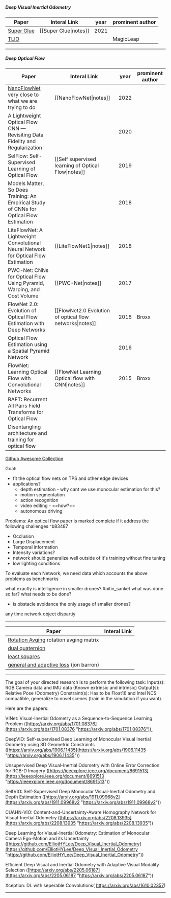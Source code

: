 ##### Deep Visual Inertial Odometry

| Paper                                                                        | Interal Link                                                 | year | prominent author |
| ---------------------------------------------------------------------------- | ------------------------------------------------------------ | ---- | ---------------- |
| [Super Glue](https://arxiv.org/pdf/1911.11763.pdf)| [[Super Glue\|notes]] | 2021 |             |
| [TLIO](https://arxiv.org/pdf/2007.01867.pdf) |      |  | MagicLeap            |


---
##### Deep Optical Flow

| Paper                                                                                          | Interal Link                                             | year | prominent author |
| ---------------------------------------------------------------------------------------------- | -------------------------------------------------------- | ---- | ---------------- |
| [NanoFlowNet](https://arxiv.org/pdf/2209.06918.pdf)     very close to what we are trying to do |             [[NanoFlowNet\|notes]]                                             | 2022 |                  |
| A Lightweight Optical Flow CNN — Revisiting Data Fidelity and Regularization                   |                                                          | 2020 |                  |
| SelFlow: Self-Supervised Learning of Optical Flow                                              | [[Self supervised learning of Optical Flow\|notes]]      | 2019 |                  |
| Models Matter, So Does Training: An Empirical Study of CNNs for Optical Flow Estimation        |                                                          | 2018 |                  |
| LiteFlowNet: A Lightweight Convolutional Neural Network for Optical Flow Estimation            | [[LiteFlowNet1\|notes]]                                  | 2018 |                  |
| PWC-Net: CNNs for Optical Flow Using Pyramid, Warping, and Cost Volume                         | [[PWC-Net\|notes]]                                       | 2017 |                  |
| FlowNet 2.0: Evolution of Optical Flow Estimation with Deep Networks                           | [[FlowNet2.0 Evolution of optical flow networks\|notes]] | 2016 | Broxx            |
| Optical Flow Estimation using a Spatial Pyramid Network                                        |                                                          | 2016 |                  |
| FlowNet: Learning Optical Flow with Convolutional Networks                                     | [[FlowNet Learning Optical flow with CNN\|notes]]        | 2015 | Broxx            |
| RAFT: Recurrent All Pairs Field Transforms for Optical Flow                                    |                                                          |      |                  |
| Disentangling architecture and training for optical flow                                       |                                                          |      |                  |

[Github Awesome Collection](https://github.com/hzwer/Awesome-Optical-Flow)

Goal:
- fit the optical flow nets on TPS and other edge devices
- applications?
	- depth estimation - why cant we use monocular estimation for this?
	- motion segmentation
	- action recognition
	- video editing - ==how?==
	- autonomous driving

Problems:
An optical flow paper is marked complete if it address the following challenges  ^b83487
- Occlusion
- Large Displacement
- Temporal information
- Intensity variations?
- network should generalize well outside of it's training without fine tuning
- low lighting conditions

To evaluate each Network, we need data which accounts the above problems as benchmarks

what exactly is intelligence in smaller drones? #nitin_sanket 
what was done so far? 
what needs to be done? 
- is obstacle avoidance the only usage of smaller drones?

any time network object dispartiy

---


| Paper                                                                                                                                      | Interal Link |
| ------------------------------------------------------------------------------------------------------------------------------------------ | ------------ |
| [Rotation Avging](https://users.cecs.anu.edu.au/~hartley/Papers/PDF/Hartley-Trumpf:Rotation-averaging:IJCV.pdf)     rotation avging matrix |              |
| [dual quaternion](https://en.wikipedia.org/wiki/Dual_quaternion)                                                                           |              |
| [least squares](https://textbooks.math.gatech.edu/ila/least-squares.html)                                                                  |              |
|  [general and adaptive loss](https://arxiv.org/abs/1701.03077)    (jon barron)                                                                                                                           |              |


---
The goal of your directed research is to perform the following task:
Input(s): RGB Camera data and IMU data (Known extrinsic and intrinsic)
Output(s): Relative Pose (Odometry)
Constraint(s): Has to be Float16 and Intel NCS compatible, generalize to novel scenes (train in the simulation if you want).  

Here are the papers:

VINet: Visual-Inertial Odometry as a Sequence-to-Sequence Learning Problem ([https://arxiv.org/abs/1701.08376](https://arxiv.org/abs/1701.08376 "https://arxiv.org/abs/1701.08376")) 

  

DeepVIO: Self-supervised Deep Learning of Monocular Visual Inertial Odometry using 3D Geometric Constraints ([https://arxiv.org/abs/1906.11435](https://arxiv.org/abs/1906.11435 "https://arxiv.org/abs/1906.11435"))

  

Unsupervised Deep Visual-Inertial Odometry with Online Error Correction for RGB-D Imagery ([https://ieeexplore.ieee.org/document/8691513](https://ieeexplore.ieee.org/document/8691513 "https://ieeexplore.ieee.org/document/8691513"))

  

SelfVIO: Self-Supervised Deep Monocular Visual-Inertial Odometry and Depth Estimation ([https://arxiv.org/abs/1911.09968v2](https://arxiv.org/abs/1911.09968v2 "https://arxiv.org/abs/1911.09968v2"))

  

CUAHN-VIO: Content-and-Uncertainty-Aware Homography Network for Visual-Inertial Odometry ([https://arxiv.org/abs/2208.13935](https://arxiv.org/abs/2208.13935 "https://arxiv.org/abs/2208.13935"))

  

Deep Learning for Visual-Inertial Odometry: Estimation of Monocular Camera Ego-Motion and its Uncertainty ([https://github.com/ElliotHYLee/Deep_Visual_Inertial_Odometry](https://github.com/ElliotHYLee/Deep_Visual_Inertial_Odometry "https://github.com/ElliotHYLee/Deep_Visual_Inertial_Odometry"))

  

Efficient Deep Visual and Inertial Odometry with Adaptive Visual Modality Selection ([https://arxiv.org/abs/2205.06187](https://arxiv.org/abs/2205.06187 "https://arxiv.org/abs/2205.06187"))

Xception: DL with seperable Convolutions( 
https://arxiv.org/abs/1610.02357)

---
